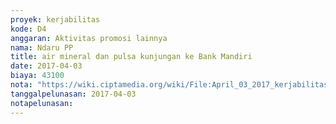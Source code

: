 ```yaml
---
proyek: kerjabilitas
kode: D4
anggaran: Aktivitas promosi lainnya
nama: Ndaru PP
title: air mineral dan pulsa kunjungan ke Bank Mandiri
date: 2017-04-03
biaya: 43100
nota: "https://wiki.ciptamedia.org/wiki/File:April_03_2017_kerjabilitas_D4_aqua%26pulsa_kunjungan_bankmandiri_ndaru.jpeg"
tanggalpelunasan: 2017-04-03
notapelunasan:
---
```

